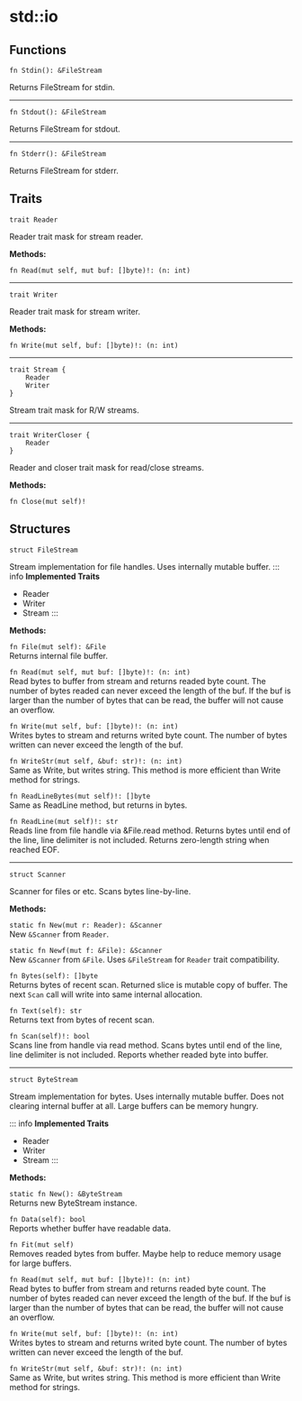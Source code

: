 # std::io
## Functions

```jule
fn Stdin(): &FileStream
```
Returns FileStream for stdin.

---

```jule
fn Stdout(): &FileStream
```
Returns FileStream for stdout.

---

```jule
fn Stderr(): &FileStream
```
Returns FileStream for stderr.

## Traits

```jule
trait Reader
```
Reader trait mask for stream reader.

**Methods:**

`fn Read(mut self, mut buf: []byte)!: (n: int)`

---

```jule
trait Writer
```
Reader trait mask for stream writer.

**Methods:**

`fn Write(mut self, buf: []byte)!: (n: int)`

---

```jule
trait Stream {
    Reader
    Writer
}
```
Stream trait mask for R/W streams.

---

```jule
trait WriterCloser {
    Reader
}
```
Reader and closer trait mask for read/close streams.

**Methods:**

`fn Close(mut self)!`

## Structures

```jule
struct FileStream
```
Stream implementation for file handles.
Uses internally mutable buffer.
::: info
**Implemented Traits**
- Reader
- Writer
- Stream
:::

**Methods:**

`fn File(mut self): &File`\
Returns internal file buffer.

`fn Read(mut self, mut buf: []byte)!: (n: int)`\
Read bytes to buffer from stream and returns readed byte count. The number of bytes readed can never exceed the length of the buf. If the buf is larger than the number of bytes that can be read, the buffer will not cause an overflow.

`fn Write(mut self, buf: []byte)!: (n: int)`\
Writes bytes to stream and returns writed byte count. The number of bytes written can never exceed the length of the buf.

`fn WriteStr(mut self, &buf: str)!: (n: int)`\
Same as Write, but writes string.
This method is more efficient than Write method for strings.

`fn ReadLineBytes(mut self)!: []byte`\
Same as ReadLine method, but returns in bytes.

`fn ReadLine(mut self)!: str`\
Reads line from file handle via &File.read method.
Returns bytes until end of the line, line delimiter is not included.
Returns zero-length string when reached EOF.

---

```jule
struct Scanner
```
Scanner for files or etc.
Scans bytes line-by-line.

**Methods:**

`static fn New(mut r: Reader): &Scanner`\
New `&Scanner` from `Reader`.

`static fn Newf(mut f: &File): &Scanner`\
New `&Scanner` from `&File`.
Uses `&FileStream` for `Reader` trait compatibility.

`fn Bytes(self): []byte`\
Returns bytes of recent scan.
Returned slice is mutable copy of buffer.
The next `Scan` call will write into same internal allocation.

`fn Text(self): str`\
Returns text from bytes of recent scan.

`fn Scan(self)!: bool`\
Scans line from handle via read method. Scans bytes until end of the line, line delimiter is not included. Reports whether readed byte into buffer.

---

```jule
struct ByteStream
```
Stream implementation for bytes.
Uses internally mutable buffer.
Does not clearing internal buffer at all.
Large buffers can be memory hungry.

::: info
**Implemented Traits**
- Reader
- Writer
- Stream
:::

**Methods:**

`static fn New(): &ByteStream`\
Returns new ByteStream instance.

`fn Data(self): bool`\
Reports whether buffer have readable data.

`fn Fit(mut self)`\
Removes readed bytes from buffer.
Maybe help to reduce memory usage for large buffers.

`fn Read(mut self, mut buf: []byte)!: (n: int)`\
Read bytes to buffer from stream and returns readed byte count. The number of bytes readed can never exceed the length of the buf. If the buf is larger than the number of bytes that can be read, the buffer will not cause an overflow.

`fn Write(mut self, buf: []byte)!: (n: int)`\
Writes bytes to stream and returns writed byte count. The number of bytes written can never exceed the length of the buf.

`fn WriteStr(mut self, &buf: str)!: (n: int)`\
Same as Write, but writes string.
This method is more efficient than Write method for strings.